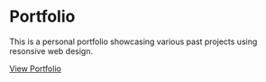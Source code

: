 # Portfolio

This is a personal portfolio showcasing various past projects using resonsive web design.

[View Portfolio](https://maksimstojkovic.github.io/portfolio/)
